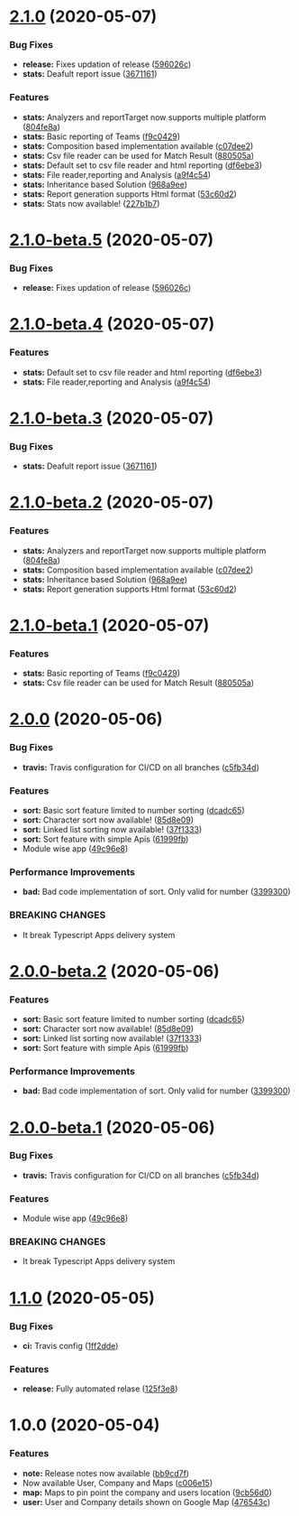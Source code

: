 # [2.1.0](https://github.com/itsprofcjs/TypeScript/compare/v2.0.0...v2.1.0) (2020-05-07)


### Bug Fixes

* **release:** Fixes updation of release ([596026c](https://github.com/itsprofcjs/TypeScript/commit/596026c48283b74512dfc09b392db0d417aa4639))
* **stats:** Deafult report issue ([3671161](https://github.com/itsprofcjs/TypeScript/commit/367116145cfb8fda02514b53136bdfe1baca1ccc))


### Features

* **stats:** Analyzers and reportTarget now supports multiple platform ([804fe8a](https://github.com/itsprofcjs/TypeScript/commit/804fe8a1c866086ba5d21917a6e83fff5867d1ea))
* **stats:** Basic reporting of Teams ([f9c0429](https://github.com/itsprofcjs/TypeScript/commit/f9c0429031119a2cea28e8f9a028ac3bb767a809))
* **stats:** Composition based implementation available ([c07dee2](https://github.com/itsprofcjs/TypeScript/commit/c07dee2523388f4fdfc4b59fe32ad1a9f095fd2a))
* **stats:** Csv file reader can be used for Match Result ([880505a](https://github.com/itsprofcjs/TypeScript/commit/880505a47d21660956865d7a48aa605f55be7106))
* **stats:** Default set to csv file reader and html reporting ([df6ebe3](https://github.com/itsprofcjs/TypeScript/commit/df6ebe3b1d9714a08f0bc8bb1b8040394a6a54dd))
* **stats:** File reader,reporting and Analysis ([a9f4c54](https://github.com/itsprofcjs/TypeScript/commit/a9f4c54b62e4edcfd5dff96adcd61b52621e7fa2))
* **stats:** Inheritance based Solution ([968a9ee](https://github.com/itsprofcjs/TypeScript/commit/968a9eee709fe882fedb4c14bf3ed0113e9dd4e8))
* **stats:** Report generation supports Html format ([53c60d2](https://github.com/itsprofcjs/TypeScript/commit/53c60d22c402fbcf509e908fe8460e15d55bff75))
* **stats:** Stats now available! ([227b1b7](https://github.com/itsprofcjs/TypeScript/commit/227b1b7fa272f256c22808f4166ba91a387e7050))

# [2.1.0-beta.5](https://github.com/itsprofcjs/TypeScript/compare/v2.1.0-beta.4...v2.1.0-beta.5) (2020-05-07)


### Bug Fixes

* **release:** Fixes updation of release ([596026c](https://github.com/itsprofcjs/TypeScript/commit/596026c48283b74512dfc09b392db0d417aa4639))

# [2.1.0-beta.4](https://github.com/itsprofcjs/TypeScript/compare/v2.1.0-beta.3...v2.1.0-beta.4) (2020-05-07)


### Features

* **stats:** Default set to csv file reader and html reporting ([df6ebe3](https://github.com/itsprofcjs/TypeScript/commit/df6ebe3b1d9714a08f0bc8bb1b8040394a6a54dd))
* **stats:** File reader,reporting and Analysis ([a9f4c54](https://github.com/itsprofcjs/TypeScript/commit/a9f4c54b62e4edcfd5dff96adcd61b52621e7fa2))

# [2.1.0-beta.3](https://github.com/itsprofcjs/TypeScript/compare/v2.1.0-beta.2...v2.1.0-beta.3) (2020-05-07)


### Bug Fixes

* **stats:** Deafult report issue ([3671161](https://github.com/itsprofcjs/TypeScript/commit/367116145cfb8fda02514b53136bdfe1baca1ccc))

# [2.1.0-beta.2](https://github.com/itsprofcjs/TypeScript/compare/v2.1.0-beta.1...v2.1.0-beta.2) (2020-05-07)


### Features

* **stats:** Analyzers and reportTarget now supports multiple platform ([804fe8a](https://github.com/itsprofcjs/TypeScript/commit/804fe8a1c866086ba5d21917a6e83fff5867d1ea))
* **stats:** Composition based implementation available ([c07dee2](https://github.com/itsprofcjs/TypeScript/commit/c07dee2523388f4fdfc4b59fe32ad1a9f095fd2a))
* **stats:** Inheritance based Solution ([968a9ee](https://github.com/itsprofcjs/TypeScript/commit/968a9eee709fe882fedb4c14bf3ed0113e9dd4e8))
* **stats:** Report generation supports Html format ([53c60d2](https://github.com/itsprofcjs/TypeScript/commit/53c60d22c402fbcf509e908fe8460e15d55bff75))

# [2.1.0-beta.1](https://github.com/itsprofcjs/TypeScript/compare/v2.0.0...v2.1.0-beta.1) (2020-05-07)


### Features

* **stats:** Basic reporting of Teams ([f9c0429](https://github.com/itsprofcjs/TypeScript/commit/f9c0429031119a2cea28e8f9a028ac3bb767a809))
* **stats:** Csv file reader can be used for Match Result ([880505a](https://github.com/itsprofcjs/TypeScript/commit/880505a47d21660956865d7a48aa605f55be7106))

# [2.0.0](https://github.com/itsprofcjs/TypeScript/compare/v1.1.0...v2.0.0) (2020-05-06)


### Bug Fixes

* **travis:** Travis configuration for CI/CD on all branches ([c5fb34d](https://github.com/itsprofcjs/TypeScript/commit/c5fb34d9b10297524a7a0e4358903ad1d180cbf9))


### Features

* **sort:** Basic sort feature limited to number sorting ([dcadc65](https://github.com/itsprofcjs/TypeScript/commit/dcadc65cc89440d58567a95af25699132f8f6d47))
* **sort:** Character sort now available! ([85d8e09](https://github.com/itsprofcjs/TypeScript/commit/85d8e099819d00888cadb6ff0258341b3eb38dff))
* **sort:** Linked list sorting now available! ([37f1333](https://github.com/itsprofcjs/TypeScript/commit/37f133354aab6b262c1781c958bc9bfede3fcf87))
* **sort:** Sort feature with simple Apis ([61999fb](https://github.com/itsprofcjs/TypeScript/commit/61999fbd1ded9188f5889baa403379275b2e92b3))
* Module wise app ([49c96e8](https://github.com/itsprofcjs/TypeScript/commit/49c96e8f67b59f07556395f06ac3c5b2d317bd76))


### Performance Improvements

* **bad:** Bad code implementation of sort. Only valid for number ([3399300](https://github.com/itsprofcjs/TypeScript/commit/3399300c1c31fc45385fa8d5fea2b201aec6e3ff))


### BREAKING CHANGES

* It break Typescript Apps delivery system

# [2.0.0-beta.2](https://github.com/itsprofcjs/TypeScript/compare/v2.0.0-beta.1...v2.0.0-beta.2) (2020-05-06)


### Features

* **sort:** Basic sort feature limited to number sorting ([dcadc65](https://github.com/itsprofcjs/TypeScript/commit/dcadc65cc89440d58567a95af25699132f8f6d47))
* **sort:** Character sort now available! ([85d8e09](https://github.com/itsprofcjs/TypeScript/commit/85d8e099819d00888cadb6ff0258341b3eb38dff))
* **sort:** Linked list sorting now available! ([37f1333](https://github.com/itsprofcjs/TypeScript/commit/37f133354aab6b262c1781c958bc9bfede3fcf87))
* **sort:** Sort feature with simple Apis ([61999fb](https://github.com/itsprofcjs/TypeScript/commit/61999fbd1ded9188f5889baa403379275b2e92b3))


### Performance Improvements

* **bad:** Bad code implementation of sort. Only valid for number ([3399300](https://github.com/itsprofcjs/TypeScript/commit/3399300c1c31fc45385fa8d5fea2b201aec6e3ff))

# [2.0.0-beta.1](https://github.com/itsprofcjs/TypeScript/compare/v1.1.0...v2.0.0-beta.1) (2020-05-06)


### Bug Fixes

* **travis:** Travis configuration for CI/CD on all branches ([c5fb34d](https://github.com/itsprofcjs/TypeScript/commit/c5fb34d9b10297524a7a0e4358903ad1d180cbf9))


### Features

* Module wise app ([49c96e8](https://github.com/itsprofcjs/TypeScript/commit/49c96e8f67b59f07556395f06ac3c5b2d317bd76))


### BREAKING CHANGES

* It break Typescript Apps delivery system

# [1.1.0](https://github.com/itsprofcjs/TypeScript/compare/v1.0.0...v1.1.0) (2020-05-05)


### Bug Fixes

* **ci:** Travis config ([1ff2dde](https://github.com/itsprofcjs/TypeScript/commit/1ff2ddef73b4ddc30a946ebd9d695e3b3883033f))


### Features

* **release:** Fully automated relase ([125f3e8](https://github.com/itsprofcjs/TypeScript/commit/125f3e80327cca4305f5d33bad938b5a96b2f7e6))

# 1.0.0 (2020-05-04)


### Features

* **note:** Release notes now available ([bb9cd7f](https://github.com/itsprofcjs/TypeScript/commit/bb9cd7fcfa52ad14e241945706ffd27652264b94))
* Now available User, Company and Maps ([c006e15](https://github.com/itsprofcjs/TypeScript/commit/c006e1546ebc3c35e815415eac7a075b46337969))
* **map:** Maps to pin point the company and users location ([9cb56d0](https://github.com/itsprofcjs/TypeScript/commit/9cb56d0ff34250560baef891b44c448848890a83))
* **user:** User and Company details shown on Google Map ([476543c](https://github.com/itsprofcjs/TypeScript/commit/476543c6c0d434068b79603ff0880202c43721dd))
